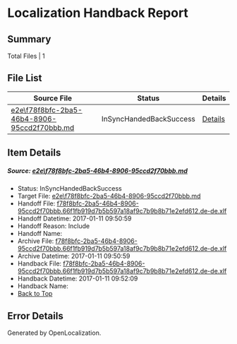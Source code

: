 # <a name='report-top'></a> Localization Handback Report

## Summary
 Total Files | 1

## File List
 Source File | Status | Details 
 ----------- | ------ | ------- 
 [e2e\f78f8bfc-2ba5-46b4-8906-95ccd2f70bbb.md](https://github.com/OpenLocalizationTestOrg/ol-test0/blob/4b724bd4fff3385a97960ea57ce20be81363fcd5/e2e/f78f8bfc-2ba5-46b4-8906-95ccd2f70bbb.md) | InSyncHandedBackSuccess | [Details](#931d48f8dc637112871a60d903a3f07c6241851f8)

## Item Details
##### <a name='931d48f8dc637112871a60d903a3f07c6241851f8'></a> Source: [e2e\f78f8bfc-2ba5-46b4-8906-95ccd2f70bbb.md](https://github.com/OpenLocalizationTestOrg/ol-test0/blob/4b724bd4fff3385a97960ea57ce20be81363fcd5/e2e/f78f8bfc-2ba5-46b4-8906-95ccd2f70bbb.md)
* Status: InSyncHandedBackSuccess
* Target File: [e2e\f78f8bfc-2ba5-46b4-8906-95ccd2f70bbb.md](https://github.com/OpenLocalizationTestOrg/ol-test0-dede/blob/d91765918ea120b091667e8a5d1b7b687cc5ffdd/e2e/f78f8bfc-2ba5-46b4-8906-95ccd2f70bbb.md)
* Handoff File: [f78f8bfc-2ba5-46b4-8906-95ccd2f70bbb.66f1fb919d7b5b597a18af9c7b9b8b71e2efd612.de-de.xlf](https://github.com/OpenLocalizationTestOrg/ol-test0-handoff/blob/69aec62190e664ddb4895a49fb8bfe3a626db1f5/ol-handoff/OpenLocalizationTestOrg/ol-test0-dede/shujia/ht/f78f8bfc-2ba5-46b4-8906-95ccd2f70bbb.66f1fb919d7b5b597a18af9c7b9b8b71e2efd612.de-de.xlf)
* Handoff Datetime: 2017-01-11 09:50:59
* Handoff Reason: Include
* Handoff Name: 
* Archive File: [f78f8bfc-2ba5-46b4-8906-95ccd2f70bbb.66f1fb919d7b5b597a18af9c7b9b8b71e2efd612.de-de.xlf](https://github.com/OpenLocalizationTestOrg/ol-test0-handoff/blob/85c46af7ccfef1c688ae991d323c01db60b883ba/ol-archive/OpenLocalizationTestOrg/ol-test0-dede/shujia/ht/f78f8bfc-2ba5-46b4-8906-95ccd2f70bbb.66f1fb919d7b5b597a18af9c7b9b8b71e2efd612.de-de.xlf)
* Archive Datetime: 2017-01-11 09:50:59
* Handback File: [f78f8bfc-2ba5-46b4-8906-95ccd2f70bbb.66f1fb919d7b5b597a18af9c7b9b8b71e2efd612.de-de.xlf](https://github.com/OpenLocalizationTestOrg/ol-test0-handback/blob/3f0b5c9fbe840525509e44d9f54bffb75d84eaa4/ol-handback/OpenLocalizationTestOrg/ol-test0-dede/shujia/ht/f78f8bfc-2ba5-46b4-8906-95ccd2f70bbb.66f1fb919d7b5b597a18af9c7b9b8b71e2efd612.de-de.xlf)
* Handback Datetime: 2017-01-11 09:52:09
* Handback Name: 
* [Back to Top](#report-top)


## Error Details

Generated by OpenLocalization.

